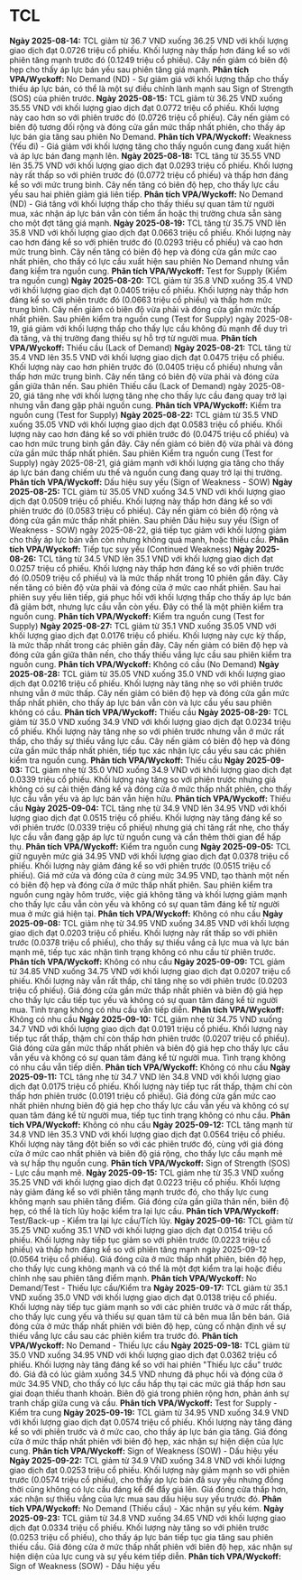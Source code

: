 # TCL

**Ngày 2025-08-14:** TCL giảm từ 36.7 VND xuống 36.25 VND với khối lượng giao dịch đạt 0.0726 triệu cổ phiếu. Khối lượng này thấp hơn đáng kể so với phiên tăng mạnh trước đó (0.1249 triệu cổ phiếu). Cây nến giảm có biên độ hẹp cho thấy áp lực bán yếu sau phiên tăng giá mạnh. **Phân tích VPA/Wyckoff:** No Demand (ND) - Sự giảm giá với khối lượng thấp cho thấy thiếu áp lực bán, có thể là một sự điều chỉnh lành mạnh sau Sign of Strength (SOS) của phiên trước.
**Ngày 2025-08-15:** TCL giảm từ 36.25 VND xuống 35.55 VND với khối lượng giao dịch đạt 0.0772 triệu cổ phiếu. Khối lượng này cao hơn so với phiên trước đó (0.0726 triệu cổ phiếu). Cây nến giảm có biên độ tương đối rộng và đóng cửa gần mức thấp nhất phiên, cho thấy áp lực bán gia tăng sau phiên No Demand. **Phân tích VPA/Wyckoff:** Weakness (Yếu đi) - Giá giảm với khối lượng tăng cho thấy nguồn cung đang xuất hiện và áp lực bán đang mạnh lên.
**Ngày 2025-08-18:** TCL tăng từ 35.55 VND lên 35.75 VND với khối lượng giao dịch đạt 0.0293 triệu cổ phiếu. Khối lượng này rất thấp so với phiên trước đó (0.0772 triệu cổ phiếu) và thấp hơn đáng kể so với mức trung bình. Cây nến tăng có biên độ hẹp, cho thấy lực cầu yếu sau hai phiên giảm giá liên tiếp. **Phân tích VPA/Wyckoff:** No Demand (ND) - Giá tăng với khối lượng thấp cho thấy thiếu sự quan tâm từ người mua, xác nhận áp lực bán vẫn còn tiềm ẩn hoặc thị trường chưa sẵn sàng cho một đợt tăng giá mạnh.
**Ngày 2025-08-19:** TCL tăng từ 35.75 VND lên 35.8 VND với khối lượng giao dịch đạt 0.0663 triệu cổ phiếu. Khối lượng này cao hơn đáng kể so với phiên trước đó (0.0293 triệu cổ phiếu) và cao hơn mức trung bình. Cây nến tăng có biên độ hẹp và đóng cửa gần mức cao nhất phiên, cho thấy có lực cầu xuất hiện sau phiên No Demand nhưng vẫn đang kiểm tra nguồn cung. **Phân tích VPA/Wyckoff:** Test for Supply (Kiểm tra nguồn cung)
**Ngày 2025-08-20:** TCL giảm từ 35.8 VND xuống 35.4 VND với khối lượng giao dịch đạt 0.0405 triệu cổ phiếu. Khối lượng này thấp hơn đáng kể so với phiên trước đó (0.0663 triệu cổ phiếu) và thấp hơn mức trung bình. Cây nến giảm có biên độ vừa phải và đóng cửa gần mức thấp nhất phiên. Sau phiên kiểm tra nguồn cung (Test for Supply) ngày 2025-08-19, giá giảm với khối lượng thấp cho thấy lực cầu không đủ mạnh để duy trì đà tăng, và thị trường đang thiếu sự hỗ trợ từ người mua. **Phân tích VPA/Wyckoff:** Thiếu cầu (Lack of Demand)
**Ngày 2025-08-21:** TCL tăng từ 35.4 VND lên 35.5 VND với khối lượng giao dịch đạt 0.0475 triệu cổ phiếu. Khối lượng này cao hơn phiên trước đó (0.0405 triệu cổ phiếu) nhưng vẫn thấp hơn mức trung bình. Cây nến tăng có biên độ vừa phải và đóng cửa gần giữa thân nến. Sau phiên Thiếu cầu (Lack of Demand) ngày 2025-08-20, giá tăng nhẹ với khối lượng tăng nhẹ cho thấy lực cầu đang quay trở lại nhưng vẫn đang gặp phải nguồn cung. **Phân tích VPA/Wyckoff:** Kiểm tra nguồn cung (Test for Supply)
**Ngày 2025-08-22:** TCL giảm từ 35.5 VND xuống 35.05 VND với khối lượng giao dịch đạt 0.0583 triệu cổ phiếu. Khối lượng này cao hơn đáng kể so với phiên trước đó (0.0475 triệu cổ phiếu) và cao hơn mức trung bình gần đây. Cây nến giảm có biên độ vừa phải và đóng cửa gần mức thấp nhất phiên. Sau phiên Kiểm tra nguồn cung (Test for Supply) ngày 2025-08-21, giá giảm mạnh với khối lượng gia tăng cho thấy áp lực bán đang chiếm ưu thế và nguồn cung đang quay trở lại thị trường. **Phân tích VPA/Wyckoff:** Dấu hiệu suy yếu (Sign of Weakness - SOW)
**Ngày 2025-08-25:** TCL giảm từ 35.05 VND xuống 34.5 VND với khối lượng giao dịch đạt 0.0509 triệu cổ phiếu. Khối lượng này thấp hơn đáng kể so với phiên trước đó (0.0583 triệu cổ phiếu). Cây nến giảm có biên độ rộng và đóng cửa gần mức thấp nhất phiên. Sau phiên Dấu hiệu suy yếu (Sign of Weakness - SOW) ngày 2025-08-22, giá tiếp tục giảm với khối lượng giảm cho thấy áp lực bán vẫn còn nhưng không quá mạnh, hoặc thiếu cầu. **Phân tích VPA/Wyckoff:** Tiếp tục suy yếu (Continued Weakness)
**Ngày 2025-08-26:** TCL tăng từ 34.5 VND lên 35.1 VND với khối lượng giao dịch đạt 0.0257 triệu cổ phiếu. Khối lượng này thấp hơn đáng kể so với phiên trước đó (0.0509 triệu cổ phiếu) và là mức thấp nhất trong 10 phiên gần đây. Cây nến tăng có biên độ vừa phải và đóng cửa ở mức cao nhất phiên. Sau hai phiên suy yếu liên tiếp, giá phục hồi với khối lượng thấp cho thấy áp lực bán đã giảm bớt, nhưng lực cầu vẫn còn yếu. Đây có thể là một phiên kiểm tra nguồn cung. **Phân tích VPA/Wyckoff:** Kiểm tra nguồn cung (Test for Supply)
**Ngày 2025-08-27:** TCL giảm từ 35.1 VND xuống 35.05 VND với khối lượng giao dịch đạt 0.0176 triệu cổ phiếu. Khối lượng này cực kỳ thấp, là mức thấp nhất trong các phiên gần đây. Cây nến giảm có biên độ hẹp và đóng cửa gần giữa thân nến, cho thấy thiếu vắng lực cầu sau phiên kiểm tra nguồn cung. **Phân tích VPA/Wyckoff:** Không có cầu (No Demand)
**Ngày 2025-08-28:** TCL giảm từ 35.05 VND xuống 35.0 VND với khối lượng giao dịch đạt 0.0216 triệu cổ phiếu. Khối lượng này tăng nhẹ so với phiên trước nhưng vẫn ở mức thấp. Cây nến giảm có biên độ hẹp và đóng cửa gần mức thấp nhất phiên, cho thấy áp lực bán vẫn còn và lực cầu yếu sau phiên không có cầu. **Phân tích VPA/Wyckoff:** Thiếu cầu
**Ngày 2025-08-29:** TCL giảm từ 35.0 VND xuống 34.9 VND với khối lượng giao dịch đạt 0.0234 triệu cổ phiếu. Khối lượng này tăng nhẹ so với phiên trước nhưng vẫn ở mức rất thấp, cho thấy sự thiếu vắng lực cầu. Cây nến giảm có biên độ hẹp và đóng cửa gần mức thấp nhất phiên, tiếp tục xác nhận lực cầu yếu sau các phiên kiểm tra nguồn cung. **Phân tích VPA/Wyckoff:** Thiếu cầu
**Ngày 2025-09-03:** TCL giảm nhẹ từ 35.0 VND xuống 34.9 VND với khối lượng giao dịch đạt 0.0339 triệu cổ phiếu. Khối lượng này tăng so với phiên trước nhưng giá không có sự cải thiện đáng kể và đóng cửa ở mức thấp nhất phiên, cho thấy lực cầu vẫn yếu và áp lực bán vẫn hiện hữu. **Phân tích VPA/Wyckoff:** Thiếu cầu
**Ngày 2025-09-04:** TCL tăng nhẹ từ 34.9 VND lên 34.95 VND với khối lượng giao dịch đạt 0.0515 triệu cổ phiếu. Khối lượng này tăng đáng kể so với phiên trước (0.0339 triệu cổ phiếu) nhưng giá chỉ tăng rất nhẹ, cho thấy lực cầu vẫn đang gặp áp lực từ nguồn cung và cần thêm thời gian để hấp thụ. **Phân tích VPA/Wyckoff:** Kiểm tra nguồn cung
**Ngày 2025-09-05:** TCL giữ nguyên mức giá 34.95 VND với khối lượng giao dịch đạt 0.0378 triệu cổ phiếu. Khối lượng này giảm đáng kể so với phiên trước (0.0515 triệu cổ phiếu). Giá mở cửa và đóng cửa ở cùng mức 34.95 VND, tạo thành một nến có biên độ hẹp và đóng cửa ở mức thấp nhất phiên. Sau phiên kiểm tra nguồn cung ngày hôm trước, việc giá không tăng và khối lượng giảm mạnh cho thấy lực cầu vẫn còn yếu và không có sự quan tâm đáng kể từ người mua ở mức giá hiện tại. **Phân tích VPA/Wyckoff:** Không có nhu cầu
**Ngày 2025-09-08:** TCL giảm nhẹ từ 34.95 VND xuống 34.85 VND với khối lượng giao dịch đạt 0.0203 triệu cổ phiếu. Khối lượng này rất thấp so với phiên trước (0.0378 triệu cổ phiếu), cho thấy sự thiếu vắng cả lực mua và lực bán mạnh mẽ, tiếp tục xác nhận tình trạng không có nhu cầu từ phiên trước. **Phân tích VPA/Wyckoff:** Không có nhu cầu
**Ngày 2025-09-09:** TCL giảm từ 34.85 VND xuống 34.75 VND với khối lượng giao dịch đạt 0.0207 triệu cổ phiếu. Khối lượng này vẫn rất thấp, chỉ tăng nhẹ so với phiên trước (0.0203 triệu cổ phiếu). Giá đóng cửa gần mức thấp nhất phiên và biên độ giá hẹp cho thấy lực cầu tiếp tục yếu và không có sự quan tâm đáng kể từ người mua. Tình trạng không có nhu cầu vẫn tiếp diễn. **Phân tích VPA/Wyckoff:** Không có nhu cầu
**Ngày 2025-09-10:** TCL giảm nhẹ từ 34.75 VND xuống 34.7 VND với khối lượng giao dịch đạt 0.0191 triệu cổ phiếu. Khối lượng này tiếp tục rất thấp, thậm chí còn thấp hơn phiên trước (0.0207 triệu cổ phiếu). Giá đóng cửa gần mức thấp nhất phiên và biên độ giá hẹp cho thấy lực cầu vẫn yếu và không có sự quan tâm đáng kể từ người mua. Tình trạng không có nhu cầu vẫn tiếp diễn. **Phân tích VPA/Wyckoff:** Không có nhu cầu
**Ngày 2025-09-11:** TCL tăng nhẹ từ 34.7 VND lên 34.8 VND với khối lượng giao dịch đạt 0.0175 triệu cổ phiếu. Khối lượng này tiếp tục rất thấp, thậm chí còn thấp hơn phiên trước (0.0191 triệu cổ phiếu). Giá đóng cửa gần mức cao nhất phiên nhưng biên độ giá hẹp cho thấy lực cầu vẫn yếu và không có sự quan tâm đáng kể từ người mua, tiếp tục tình trạng không có nhu cầu. **Phân tích VPA/Wyckoff:** Không có nhu cầu
**Ngày 2025-09-12:** TCL tăng mạnh từ 34.8 VND lên 35.3 VND với khối lượng giao dịch đạt 0.0564 triệu cổ phiếu. Khối lượng này tăng đột biến so với các phiên trước đó, cùng với giá đóng cửa ở mức cao nhất phiên và biên độ giá rộng, cho thấy lực cầu mạnh mẽ và sự hấp thụ nguồn cung. **Phân tích VPA/Wyckoff:** Sign of Strength (SOS) - Lực cầu mạnh mẽ.
**Ngày 2025-09-15:** TCL giảm nhẹ từ 35.3 VND xuống 35.25 VND với khối lượng giao dịch đạt 0.0223 triệu cổ phiếu. Khối lượng này giảm đáng kể so với phiên tăng mạnh trước đó, cho thấy lực cung không mạnh sau phiên tăng điểm. Giá đóng cửa gần giữa thân nến, biên độ hẹp, có thể là tích lũy hoặc kiểm tra lại lực cầu. **Phân tích VPA/Wyckoff:** Test/Back-up - Kiểm tra lại lực cầu/Tích lũy.
**Ngày 2025-09-16:** TCL giảm từ 35.25 VND xuống 35.1 VND với khối lượng giao dịch đạt 0.0154 triệu cổ phiếu. Khối lượng này tiếp tục giảm so với phiên trước (0.0223 triệu cổ phiếu) và thấp hơn đáng kể so với phiên tăng mạnh ngày 2025-09-12 (0.0564 triệu cổ phiếu). Giá đóng cửa ở mức thấp nhất phiên, biên độ hẹp, cho thấy lực cung không mạnh và có thể là một đợt kiểm tra lại hoặc điều chỉnh nhẹ sau phiên tăng điểm mạnh. **Phân tích VPA/Wyckoff:** No Demand/Test - Thiếu lực cầu/Kiểm tra
**Ngày 2025-09-17:** TCL giảm từ 35.1 VND xuống 35.0 VND với khối lượng giao dịch đạt 0.0138 triệu cổ phiếu. Khối lượng này tiếp tục giảm mạnh so với các phiên trước và ở mức rất thấp, cho thấy lực cung yếu và thiếu sự quan tâm từ cả bên mua lẫn bên bán. Giá đóng cửa ở mức thấp nhất phiên với biên độ hẹp, củng cố nhận định về sự thiếu vắng lực cầu sau các phiên kiểm tra trước đó. **Phân tích VPA/Wyckoff:** No Demand - Thiếu lực cầu
**Ngày 2025-09-18:** TCL giảm từ 35.0 VND xuống 34.95 VND với khối lượng giao dịch đạt 0.0362 triệu cổ phiếu. Khối lượng này tăng đáng kể so với hai phiên "Thiếu lực cầu" trước đó. Giá đã có lúc giảm xuống 34.5 VND nhưng đã phục hồi và đóng cửa ở mức 34.95 VND, cho thấy có lực cầu hấp thụ tại các mức giá thấp hơn sau giai đoạn thiếu thanh khoản. Biên độ giá trong phiên rộng hơn, phản ánh sự tranh chấp giữa cung và cầu. **Phân tích VPA/Wyckoff:** Test for Supply - Kiểm tra cung
**Ngày 2025-09-19:** TCL giảm từ 34.95 VND xuống 34.9 VND với khối lượng giao dịch đạt 0.0574 triệu cổ phiếu. Khối lượng này tăng đáng kể so với phiên trước và ở mức cao, cho thấy áp lực bán gia tăng. Giá đóng cửa ở mức thấp nhất phiên với biên độ hẹp, xác nhận sự hiện diện của lực cung. **Phân tích VPA/Wyckoff:** Sign of Weakness (SOW) - Dấu hiệu yếu
**Ngày 2025-09-22:** TCL giảm từ 34.9 VND xuống 34.8 VND với khối lượng giao dịch đạt 0.0253 triệu cổ phiếu. Khối lượng này giảm mạnh so với phiên trước (0.0574 triệu cổ phiếu), cho thấy áp lực bán đã suy yếu nhưng đồng thời cũng không có lực cầu đáng kể để đẩy giá lên. Giá đóng cửa thấp hơn, xác nhận sự thiếu vắng của lực mua sau dấu hiệu suy yếu trước đó. **Phân tích VPA/Wyckoff:** No Demand (Thiếu cầu) - Xác nhận sự yếu kém.
**Ngày 2025-09-23:** TCL giảm từ 34.8 VND xuống 34.65 VND với khối lượng giao dịch đạt 0.0334 triệu cổ phiếu. Khối lượng này tăng so với phiên trước (0.0253 triệu cổ phiếu), cho thấy áp lực bán tiếp tục gia tăng sau phiên thiếu cầu. Giá đóng cửa ở mức thấp nhất phiên với biên độ hẹp, xác nhận sự hiện diện của lực cung và sự yếu kém tiếp diễn. **Phân tích VPA/Wyckoff:** Sign of Weakness (SOW) - Dấu hiệu yếu
